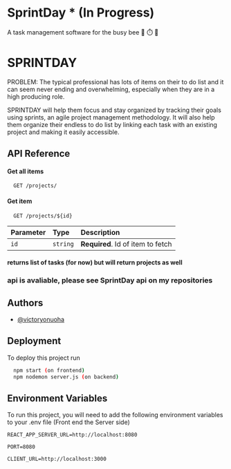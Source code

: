 # SprintDay * (In Progress)
A task management software for the busy bee 🐝 ⏱️ 💼


# SPRINTDAY
PROBLEM: The typical professional has lots of items on their to do list and it can seem never ending and overwhelming,
especially when they are in a high producing role. 

SPRINTDAY will help them focus and stay organized by tracking their goals using sprints, an agile project management methodology. 
 It will also help them organize their endless to do list by linking each task with an existing project and making it easily accessible. 



## API Reference

#### Get all items

```http
  GET /projects/
```


#### Get item

```http
  GET /projects/${id}
```

| Parameter | Type     | Description                       |
| :-------- | :------- | :-------------------------------- |
| `id`      | `string` | **Required**. Id of item to fetch |

#### returns list of tasks (for now) but will return projects as well
### api is avaliable, please see SprintDay api on my repositories



## Authors

- [@victoryonuoha](https://github.com/VictoryOnuoha)





## Deployment

To deploy this project run

```bash
  npm start (on frontend)
  npm nodemon server.js (on backend)
```


## Environment Variables

To run this project, you will need to add the following environment variables to your .env file (Front end the Server side)


`REACT_APP_SERVER_URL=http://localhost:8080`

`PORT=8080` 

`CLIENT_URL=http://localhost:3000`


